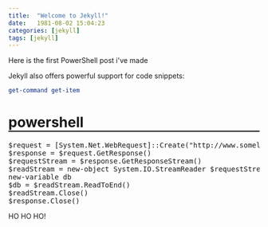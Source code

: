 ```yaml
---
title:  "Welcome to Jekyll!"
date:   1981-08-02 15:04:23
categories: [jekyll]
tags: [jekyll]
---
```

Here is the first PowerShell post i've made

Jekyll also offers powerful support for code snippets:

``` powershell
get-command get-item
```

<h1 style="border-bottom: 2px solid black;">powershell</h1>
<pre class="brush: powershell;">
$request = [System.Net.WebRequest]::Create(&#34;http://www.somelocation.com/testlink.aspx&#34;)
$response = $request.GetResponse()
$requestStream = $response.GetResponseStream()
$readStream = new-object System.IO.StreamReader $requestStream
new-variable db
$db = $readStream.ReadToEnd()
$readStream.Close()
$response.Close()
</pre>

HO HO HO!